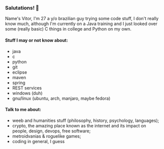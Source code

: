 ### Salutations! 👋

Name's Vitor, I'm 27 a y/o brazilian guy trying some code stuff, I don't really know much, although I'm currently on a Java training and I just looked over some (really basic) C things in college and Python on my own.

#### Stuff I may or not know about:

- java
- c
- python
- git
- eclipse
- maven
- spring
- REST services
- windows (duh)
- gnu/linux (ubuntu, arch, manjaro, maybe fedora)

#### Talk to me about:

- weeb and humanities stuff (philosophy, history, psychology, languages); 
- crypto, the amazing place known as the internet and its impact on people, design, devops, free software;
- metroidvanias & roguelike games;
- coding in general, I guess

<!--
**gehrkev/gehrkev** is a ✨ _special_ ✨ repository because its `README.md` (this file) appears on your GitHub profile.

Here are some ideas to get you started:

- 🔭 I’m currently working on ...
- 🌱 I’m currently learning ...
- 👯 I’m looking to collaborate on ...
- 🤔 I’m looking for help with ...
- 💬 Ask me about ...
- 📫 How to reach me: ...
- 😄 Pronouns: ...
- ⚡ Fun fact: ...
-->

